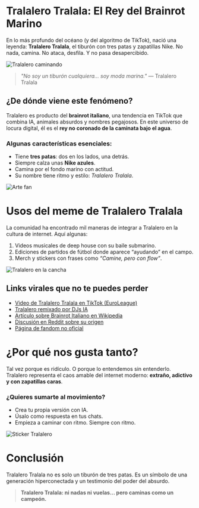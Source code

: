 # Tralalero Tralala: El Rey del Brainrot Marino

En lo más profundo del océano (y del algoritmo de TikTok), nació una leyenda: **Tralalero Tralala**, el tiburón con tres patas y zapatillas Nike. No nada, camina. No ataca, desfila. Y no pasa desapercibido.

![Tralalero caminando](./media/tralalero1.gif)

> *"No soy un tiburón cualquiera... soy moda marina."* — Tralalero Tralala

## ¿De dónde viene este fenómeno?

Tralalero es producto del **brainrot italiano**, una tendencia en TikTok que combina IA, animales absurdos y nombres pegajosos. En este universo de locura digital, él es el **rey no coronado de la caminata bajo el agua**.

### Algunas características esenciales:

- Tiene **tres patas**: dos en los lados, una detrás.
- Siempre calza unas **Nike azules**.
- Camina por el fondo marino con actitud.
- Su nombre tiene ritmo y estilo: *Tralalero Tralala*.

![Arte fan](./media/tralalero2.jpg)

# Usos del meme de Tralalero Tralala

La comunidad ha encontrado mil maneras de integrar a Tralalero en la cultura de internet. Aquí algunas:

1. Videos musicales de deep house con su baile submarino.
2. Ediciones de partidos de fútbol donde aparece “ayudando” en el campo.
3. Merch y stickers con frases como *“Camine, pero con flow”*.

![Tralalero en la cancha](./media/tralalero3.gif)

## Links virales que no te puedes perder

- [Video de Tralalero Tralala en TikTok (EuroLeague)](https://www.tiktok.com/@euroleague/video/7495043247811661078)
- [Tralalero remixado por DJs IA](https://www.tiktok.com/@rizz.records.yt/video/7494781434826214702)
- [Artículo sobre Brainrot Italiano en Wikipedia](https://it.wikipedia.org/wiki/Brainrot_italia)
- [Discusión en Reddit sobre su origen](https://www.reddit.com/)
- [Página de fandom no oficial](https://www.fandom.com/)

# ¿Por qué nos gusta tanto?

Tal vez porque es ridículo. O porque lo entendemos sin entenderlo. Tralalero representa el caos amable del internet moderno: **extraño, adictivo y con zapatillas caras**.

### ¿Quieres sumarte al movimiento?

- Crea tu propia versión con IA.
- Úsalo como respuesta en tus chats.
- Empieza a caminar con ritmo. Siempre con ritmo.

![Sticker Tralalero](./media/tralalero4.png)

# Conclusión

Tralalero Tralala no es solo un tiburón de tres patas. Es un símbolo de una generación hiperconectada y un testimonio del poder del absurdo.

> **Tralalero Tralala: ni nadas ni vuelas... pero caminas como un campeón.**